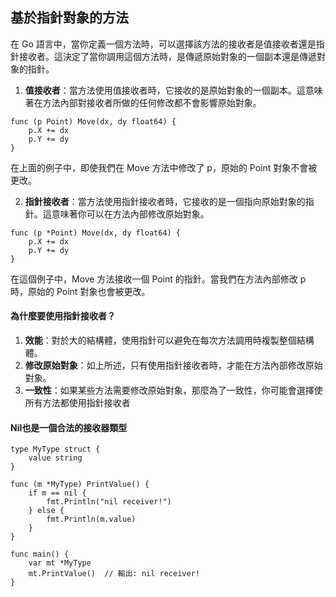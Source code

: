 ## 基於指針對象的方法

在 Go 語言中，當你定義一個方法時，可以選擇該方法的接收者是值接收者還是指針接收者。這決定了當你調用這個方法時，是傳遞原始對象的一個副本還是傳遞對象的指針。

1. **值接收者**：當方法使用值接收者時，它接收的是原始對象的一個副本。這意味著在方法內部對接收者所做的任何修改都不會影響原始對象。

```
func (p Point) Move(dx, dy float64) {
    p.X += dx
    p.Y += dy
}
```
在上面的例子中，即使我們在 Move 方法中修改了 p，原始的 Point 對象不會被更改。



2. **指針接收者**：當方法使用指針接收者時，它接收的是一個指向原始對象的指針。這意味著你可以在方法內部修改原始對象。

```
func (p *Point) Move(dx, dy float64) {
    p.X += dx
    p.Y += dy
}
```
在這個例子中，Move 方法接收一個 Point 的指針。當我們在方法內部修改 p 時，原始的 Point 對象也會被更改。


#### 為什麼要使用指針接收者？

1. **效能**：對於大的結構體，使用指針可以避免在每次方法調用時複製整個結構體。
2. **修改原始對象**：如上所述，只有使用指針接收者時，才能在方法內部修改原始對象。
3. **一致性**：如果某些方法需要修改原始對象，那麼為了一致性，你可能會選擇使所有方法都使用指針接收者

#### Nil也是一個合法的接收器類型

```
type MyType struct {
    value string
}

func (m *MyType) PrintValue() {
    if m == nil {
        fmt.Println("nil receiver!")
    } else {
        fmt.Println(m.value)
    }
}

func main() {
    var mt *MyType
    mt.PrintValue()  // 輸出: nil receiver!
}

```